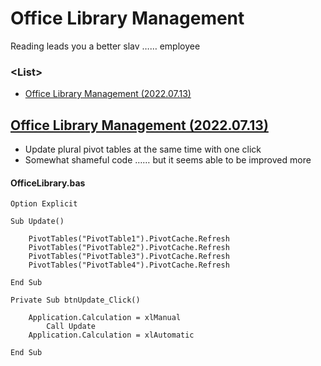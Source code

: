 # Office Library Management

Reading leads you a better slav …… employee


### \<List>

- [Office Library Management (2022.07.13)](#)


## [Office Library Management (2022.07.13)](#list)

- Update plural pivot tables at the same time with one click
- Somewhat shameful code …… but it seems able to be improved more

#### OfficeLibrary.bas
```vba
Option Explicit
```
```vba
Sub Update()

    PivotTables("PivotTable1").PivotCache.Refresh
    PivotTables("PivotTable2").PivotCache.Refresh
    PivotTables("PivotTable3").PivotCache.Refresh
    PivotTables("PivotTable4").PivotCache.Refresh

End Sub
```
```vba
Private Sub btnUpdate_Click()

    Application.Calculation = xlManual
        Call Update
    Application.Calculation = xlAutomatic

End Sub
```